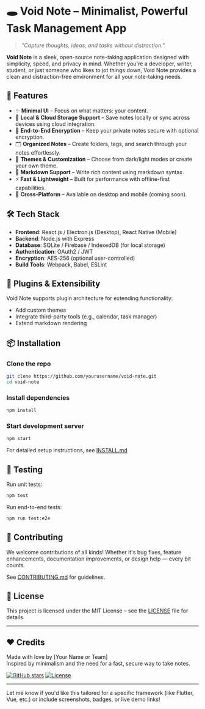# 🕳️ Void Note – Minimalist, Powerful Task Management App

> *"Capture thoughts, ideas, and tasks without distraction."*

**Void Note** is a sleek, open-source note-taking application designed with simplicity, speed, and privacy in mind. Whether you're a developer, writer, student, or just someone who likes to jot things down, Void Note provides a clean and distraction-free environment for all your note-taking needs.

## 📌 Features

- ✨ **Minimal UI** – Focus on what matters: your content.
- 💾 **Local & Cloud Storage Support** – Save notes locally or sync across devices using cloud integration.
- 🔐 **End-to-End Encryption** – Keep your private notes secure with optional encryption.
- 🗂️ **Organized Notes** – Create folders, tags, and search through your notes effortlessly.
- 🎨 **Themes & Customization** – Choose from dark/light modes or create your own theme.
- 🧠 **Markdown Support** – Write rich content using markdown syntax.
- ⚡ **Fast & Lightweight** – Built for performance with offline-first capabilities.
- 📱 **Cross-Platform** – Available on desktop and mobile (coming soon).

## 🛠️ Tech Stack

- **Frontend**: React.js / Electron.js (Desktop), React Native (Mobile)
- **Backend**: Node.js with Express
- **Database**: SQLite / Firebase / IndexedDB (for local storage)
- **Authentication**: OAuth2 / JWT
- **Encryption**: AES-256 (optional user-controlled)
- **Build Tools**: Webpack, Babel, ESLint

## 🧩 Plugins & Extensibility

Void Note supports plugin architecture for extending functionality:
- Add custom themes
- Integrate third-party tools (e.g., calendar, task manager)
- Extend markdown rendering

## 📦 Installation

### Clone the repo

```bash
git clone https://github.com/yourusername/void-note.git
cd void-note
```

### Install dependencies

```bash
npm install
```

### Start development server

```bash
npm start
```

For detailed setup instructions, see [INSTALL.md](INSTALL.md)

## 🧪 Testing

Run unit tests:

```bash
npm test
```

Run end-to-end tests:

```bash
npm run test:e2e
```

## 🤝 Contributing

We welcome contributions of all kinds! Whether it's bug fixes, feature enhancements, documentation improvements, or design help — every bit counts.

See [CONTRIBUTING.md](CONTRIBUTING.md) for guidelines.

## 📄 License

This project is licensed under the MIT License – see the [LICENSE](LICENSE) file for details.

---

## ❤️ Credits

Made with love by [Your Name or Team]  
Inspired by minimalism and the need for a fast, secure way to take notes.

[![GitHub stars](https://img.shields.io/github/stars/yourusername/void-note?style=social)](https://github.com/yourusername/void-note)
[![License](https://img.shields.io/badge/license-MIT-blue.svg)](https://opensource.org/licenses/MIT)

---

Let me know if you'd like this tailored for a specific framework (like Flutter, Vue, etc.) or include screenshots, badges, or live demo links!

